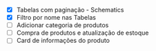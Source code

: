 - [x] Tabelas com paginação - Schematics
- [x] Filtro por nome nas Tabelas
- [ ] Adicionar categoria de produtos
- [ ] Compra de produtos e atualização de estoque
- [ ] Card de informações do produto
